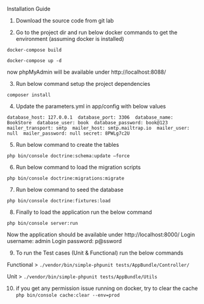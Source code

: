 Installation Guide

1) Download the source code from git lab

2) Go to the project dir and run below docker commands to get the environment (assuming docker is installed)

`docker-compose build`

`docker-compose up -d`

now phpMyAdmin will be available under http://localhost:8088/

3) Run below command setup the project dependencies

`composer install`

4) Update the parameters.yml in app/config with below values
 
`database_host: 127.0.0.1 
database_port: 3306 
database_name: BookStore 
database_user: book 
database_password: book@123 
mailer_transport: smtp 
mailer_host: smtp.mailtrap.io 
mailer_user: null 
mailer_password: null
secret: 8PWLg7c2U`

5) Run below command to create the tables

`php bin/console doctrine:schema:update –force`

6) Run below command to load the migration scripts 

`php bin/console doctrine:migrations:migrate`

7) Run below command to seed the database 

`php bin/console doctrine:fixtures:load`

8) Finally to load the application run the below command 

`php bin/console server:run`

Now the application should be available under http://localhost:8000/ 
Login username: admin
Login password: p@ssword

9) To run the Test cases (Unit & Functional) run the below commands

Functional > `./vendor/bin/simple-phpunit tests/AppBundle/Controller/ `

Unit > `./vendor/bin/simple-phpunit tests/AppBundle/Utils`

10) if you get any permission issue running on docker, try to clear the cache `php bin/console cache:clear --env=prod`
